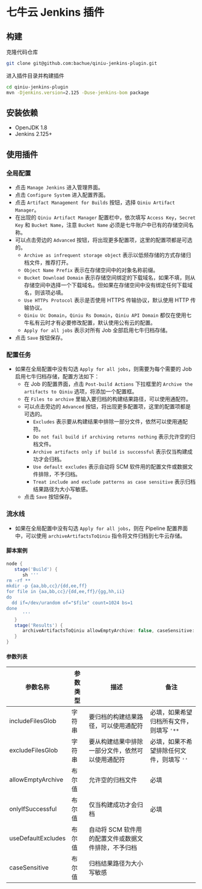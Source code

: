 # 七牛云 Jenkins 插件

## 构建

克隆代码仓库

```bash
git clone git@github.com:bachue/qiniu-jenkins-plugin.git
```

进入插件目录并构建插件

```bash
cd qiniu-jenkins-plugin
mvn -Djenkins.version=2.125 -Duse-jenkins-bom package
```

## 安装依赖

- OpenJDK 1.8
- Jenkins 2.125+

## 使用插件

### 全局配置

- 点击 `Manage Jenkins` 进入管理界面。
- 点击 `Configure System` 进入配置界面。
- 点击 `Artifact Management for Builds` 按钮，选择 `Qiniu Artifact Manager`。
- 在出现的 `Qiniu Artifact Manager` 配置栏中，依次填写 `Access Key`，`Secret Key` 和 `Bucket Name`，注意 `Bucket Name` 必须是七牛账户中已有的存储空间名称。
- 可以点击旁边的 `Advanced` 按钮，将出现更多配置项，这里的配置项都是可选的。
	- `Archive as infrequent storage object` 表示以低频存储的方式存储归档文件，推荐打开。
	- `Object Name Prefix` 表示在存储空间中的对象名称前缀。
	- `Bucket Download Domain` 表示存储空间绑定的下载域名，如果不填，则从存储空间中选择一个下载域名。但如果在存储空间中没有绑定任何下载域名，则该项必填。
	- `Use HTTPs Protocol` 表示是否使用 HTTPS 传输协议，默认使用 HTTP 传输协议。
	- `Qiniu Uc Domain`，`Qiniu Rs Domain`，`Qiniu API Domain` 都仅在使用七牛私有云时才有必要修改配置，默认使用公有云的配置。
	- `Apply for all jobs` 表示对所有 Job 全部启用七牛归档存储。
- 点击 `Save` 按钮保存。

### 配置任务

- 如果在全局配置中没有勾选 `Apply for all jobs`，则需要为每个需要的 Job 启用七牛归档存储，配置方法如下：
  - 在 Job 的配置界面，点击 `Post-build Actions` 下拉框里的 `Archive the artifacts to Qiniu` 选项，将添加一个配置框。
  - 在 `Files to archive` 里输入要归档的构建结果路径，可以使用通配符。
  - 可以点击旁边的 `Advanced` 按钮，将出现更多配置项，这里的配置项都是可选的。
    - `Excludes` 表示要从构建结果中排除一部分文件，依然可以使用通配符。
    - `Do not fail build if archiving returns nothing` 表示允许空的归档文件。
    - `Archive artifacts only if build is successful` 表示仅当构建成功才会归档。
    - `Use default excludes` 表示自动将 SCM 软件用的配置文件或数据文件排除，不予归档。
    - `Treat include and exclude patterns as case sensitive` 表示归档结果路径为大小写敏感。
  - 点击 `Save` 按钮保存。

### 流水线

- 如果在全局配置中没有勾选 `Apply for all jobs`，则在 Pipeline 配置界面中，可以使用 `archiveArtifactsToQiniu` 指令将文件归档到七牛云存储。

#### 脚本案例

```groovy
node {
   stage('Build') {
      sh '''
rm -rf **
mkdir -p {aa,bb,cc}/{dd,ee,ff}
for file in {aa,bb,cc}/{dd,ee,ff}/{gg,hh,ii}
do
  dd if=/dev/urandom of="$file" count=1024 bs=1
done
      '''
   }
   stage('Results') {
      archiveArtifactsToQiniu allowEmptyArchive: false, caseSensitive: false, excludeFilesGlob: '', includeFilesGlob: '**', onlyIfSuccessful: false, useDefaultExcludes: false
   }
}
```

#### 参数列表

| 参数名称         | 参数类型 | 描述 | 备注                                      |
| ---------------- | -------- | -------- | ----------------------------------------- |
| includeFilesGlob | 字符串   | 要归档的构建结果路径，可以使用通配符 |必填，如果希望归档所有文件，则填写 `'**`|
| excludeFilesGlob | 字符串   | 要从构建结果中排除一部分文件，依然可以使用通配符 | 必填，如果不希望排除任何文件，则填写 `''` |
| allowEmptyArchive  | 布尔值   | 允许空的归档文件 | 必填 |
| onlyIfSuccessful | 布尔值 | 仅当构建成功才会归档 | 必填 |
| useDefaultExcludes | 布尔值 | 自动将 SCM 软件用的配置文件或数据文件排除，不予归档 |                                      |
| caseSensitive | 布尔值 | 归档结果路径为大小写敏感 |                                     |


